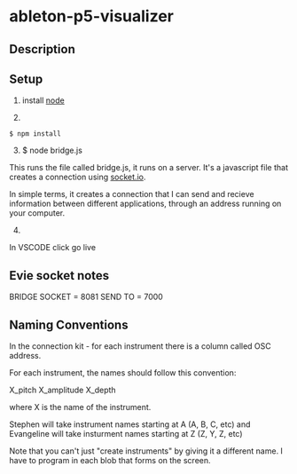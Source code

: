 # ableton-p5-visualizer


## Description



## Setup

1) install [node](https://nodejs.org/)

2) 

	$ npm install

3) 
    $ node bridge.js

This runs the file called bridge.js, it runs on a server. 
It's a javascript file that creates a connection using <a href="http://socket.io">socket.io</a>. 

In simple terms, it creates a connection that I can send and recieve information between different applications, through an address running on your computer. 

4) 

In VSCODE click go live


## Evie socket notes

BRIDGE SOCKET = 8081
SEND TO = 7000

## Naming Conventions

In the connection kit - for each instrument there is a column called OSC address. 

For each instrument, the names should follow this convention: 

X_pitch
X_amplitude
X_depth

where X is the name of the instrument. 

Stephen will take instrument names starting at A (A, B, C, etc) and Evangeline will take insturment names starting at Z (Z, Y, Z, etc)

Note that you can't just "create instruments" by giving it a different name. I have to program in each blob that forms on the screen. 




